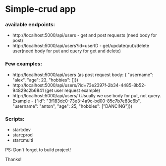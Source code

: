 # Simple-crud app

### available endpoints:

- http://localhost:5000/api/users - get and post requests (need body for post)
- http://localhost:5000/api/users?id=userID - get/update(put)/delete user(need body for put and query for get and delete)

### Few examples:

- http://localhost:5000/api/users (as post request body: { "username": "alex", "age": 23, "hobbies": []})
- http://localhost:5000/api/users/?id=73e2397f-2b34-4485-8b52-94829c2b6841 (get user request example)
- http://localhost:5000/api/users/ (Usually we use body for put, not query. Example - {"id": "3f183dc0-73e3-4a9c-bd00-85c7b7e83c6b", "username": "anton", "age": 25, "hobbies": ["DANCING"]})

### Scripts:

- start:dev
- start:prod
- start:multi

PS: Don't forget to build project!

Thanks!
